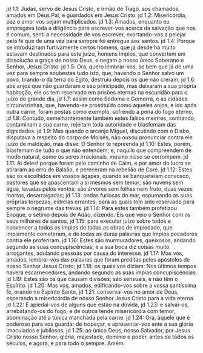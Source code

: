 jd 1.1: Judas, servo de Jesus Cristo, e irmão de Tiago, aos chamados, amados em Deus Pai, e guardados em Jesus Cristo:
jd 1.2: Misericórdia, paz e amor vos sejam multiplicados.
jd 1.3: Amados, enquanto eu empregava toda a diligência para escrever-vos acerca da salvação que nos é comum, senti a necessidade de vos escrever, exortando-vos a pelejar pela fé que de uma vez para sempre foi entregue aos santos.
jd 1.4: Porque se introduziram furtivamente certos homens, que já desde há muito estavam destinados para este juízo, homens ímpios, que convertem em dissolução a graça de nosso Deus, e negam o nosso único Soberano e Senhor, Jesus Cristo.
jd 1.5: Ora, quero lembrar-vos, se bem que já de uma vez para sempre soubestes tudo isto, que, havendo o Senhor salvo um povo, tirando-o da terra do Egito, destruiu depois os que não creram;
jd 1.6: aos anjos que não guardaram o seu principado, mas deixaram a sua própria habitação, ele os tem reservado em prisões eternas na escuridão para o juízo do grande dia,
jd 1.7: assim como Sodoma e Gomorra, e as cidades circunvizinhas, que, havendo-se prostituído como aqueles anjos, e ido após outra carne, foram postas como exemplo, sofrendo a pena do fogo eterno.
jd 1.8: Contudo, semelhantemente também estes falsos mestres, sonhando, contaminam a sua carne, rejeitam toda autoridade e blasfemam das dignidades.
jd 1.9: Mas quando o arcanjo Miguel, discutindo com o Diabo, disputava a respeito do corpo de Moisés, não ousou pronunciar contra ele juízo de maldição, mas disse: O Senhor te repreenda
jd 1.10: Estes, porém, blasfemam de tudo o que não entendem; e, naquilo que compreendem de modo natural, como os seres irracionais, mesmo nisso se corrompem.
jd 1.11: Ai deles! porque foram pelo caminho de Caim, e por amor do lucro se atiraram ao erro de Balaão, e pereceram na rebelião de Coré.
jd 1.12: Estes são os escolhidos em vossos ágapes, quando se banqueteiam convosco, pastores que se apascentam a si mesmos sem temor; são nuvens sem água, levadas pelos ventos; são árvores sem folhas nem fruto, duas vezes mortas, desarraigadas;
jd 1.13: ondas furiosas do mar, espumando as suas próprias torpezas, estrelas errantes, para as quais tem sido reservado para sempre o negrume das trevas.
jd 1.14: Para estes também profetizou Enoque, o sétimo depois de Adão, dizendo: Eis que veio o Senhor com os seus milhares de santos,
jd 1.15: para executar juízo sobre todos e convencer a todos os ímpios de todas as obras de impiedade, que impiamente cometeram, e de todas as duras palavras que ímpios pecadores contra ele proferiram.
jd 1.16: Estes são murmuradores, queixosos, andando segundo as suas concupiscências; e a sua boca diz coisas muito arrogantes, adulando pessoas por causa do interesse.
jd 1.17: Mas vós, amados, lembrai-vos das palavras que foram preditas pelos apóstolos de nosso Senhor Jesus Cristo;
jd 1.18: os quais vos diziam: Nos últimos tempos haverá escarnecedores, andando segundo as suas ímpias concupiscências.
jd 1.19: Estes são os que causam divisões; são sensuais, e não têm o Espírito.
jd 1.20: Mas vós, amados, edificando-vos sobre a vossa santíssima fé, orando no Espírito Santo,
jd 1.21: conservai-vos no amor de Deus, esperando a misericórdia de nosso Senhor Jesus Cristo para a vida eterna.
jd 1.22: E apiedai-vos de alguns que estão na dúvida,
jd 1.23: e salvai-os, arrebatando-os do fogo; e de outros tende misericórdia com temor, abominação até a túnica manchada pela carne.
jd 1.24: Ora, àquele que é poderoso para vos guardar de tropeçar, e apresentar-vos ante a sua glória imaculados e jubilosos,
jd 1.25: ao único Deus, nosso Salvador, por Jesus Cristo nosso Senhor, glória, majestade, domínio e poder, antes de todos os séculos, e agora, e para todo o sempre. Amém.
